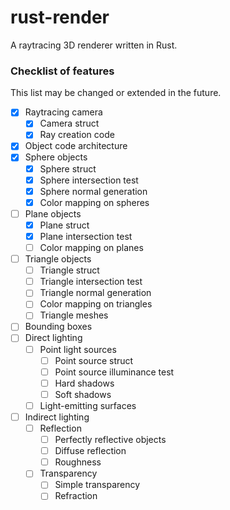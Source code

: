 # rust-render
A raytracing 3D renderer written in Rust.

### Checklist of features

This list may be changed or extended in the future.

- [x] Raytracing camera
  - [x] Camera struct
  - [x] Ray creation code
- [x] Object code architecture
- [x] Sphere objects
  - [x] Sphere struct
  - [x] Sphere intersection test
  - [x] Sphere normal generation
  - [x] Color mapping on spheres
- [ ] Plane objects
  - [x] Plane struct
  - [x] Plane intersection test
  - [ ] Color mapping on planes
- [ ] Triangle objects
  - [ ] Triangle struct
  - [ ] Triangle intersection test
  - [ ] Triangle normal generation
  - [ ] Color mapping on triangles
  - [ ] Triangle meshes
- [ ] Bounding boxes
- [ ] Direct lighting
  - [ ] Point light sources
    - [ ] Point source struct
    - [ ] Point source illuminance test
    - [ ] Hard shadows
    - [ ] Soft shadows
  - [ ] Light-emitting surfaces
- [ ] Indirect lighting
  - [ ] Reflection
    - [ ] Perfectly reflective objects
    - [ ] Diffuse reflection
    - [ ] Roughness
  - [ ] Transparency
    - [ ] Simple transparency
    - [ ] Refraction
